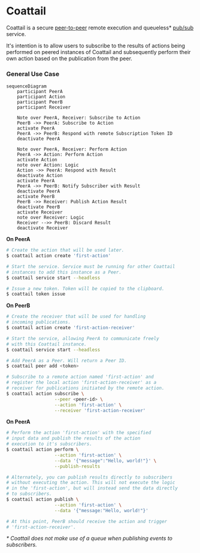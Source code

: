 # Coattail

Coattail is a secure [peer-to-peer](https://en.wikipedia.org/wiki/Peer-to-peer) remote execution and queueless* [pub/sub](https://en.wikipedia.org/wiki/Publish%E2%80%93subscribe_pattern) service.

It's intention is to allow users to subscribe to the results of actions being performed on peered instances of Coattail and subsequently perform their own action based on the publication from the peer.

### General Use Case

```mermaid
sequenceDiagram
    participant PeerA
    participant Action
    participant PeerB
    participant Receiver

    Note over PeerA, Receiver: Subscribe to Action
    PeerB ->> PeerA: Subscribe to Action
    activate PeerA
    PeerA ->> PeerB: Respond with remote Subscription Token ID
    deactivate PeerA

    Note over PeerA, Receiver: Perform Action
    PeerA ->> Action: Perform Action
    activate Action
    note over Action: Logic
    Action ->> PeerA: Respond with Result
    deactivate Action
    activate PeerA
    PeerA ->> PeerB: Notify Subscriber with Result
    deactivate PeerA
    activate PeerB
    PeerB ->> Receiver: Publish Action Result
    deactivate PeerB
    activate Receiver
    note over Receiver: Logic
    Receiver -->> PeerB: Discard Result
    deactivate Receiver
```

**On PeerA**
```sh
# Create the action that will be used later.
$ coattail action create 'first-action'

# Start the service. Service must be running for other Coattail
# instances to add this instance as a Peer.
$ coattail service start --headless

# Issue a new token. Token will be copied to the clipboard.
$ coattail token issue
```

**On PeerB**
```sh
# Create the receiver that will be used for handling
# incoming publications.
$ coattail action create 'first-action-receiver'

# Start the service, allowing PeerA to communicate freely
# with this Coattail instance.
$ coattail service start --headless

# Add PeerA as a Peer. Will return a Peer ID.
$ coattail peer add <token>

# Subscribe to a remote action named 'first-action' and
# register the local action 'first-action-receiver' as a
# receiver for publications initiated by the remote action.
$ coattail action subscribe \
                  --peer <peer-id> \
                  --action 'first-action' \
                  --receiver 'first-action-receiver'
```

**On PeerA**
```sh
# Perform the action 'first-action' with the specified
# input data and publish the results of the action
# execution to it's subscribers.
$ coattail action perform \
                  --action 'first-action' \
                  --data '{"message":"Hello, world!"}' \
                  --publish-results

# Alternately, you can publish results directly to subscribers
# without executing the action. This will not execute the logic
# in the 'first-action', but will instead send the data directly
# to subscribers.
$ coattail action publish \
                  --action 'first-action' \
                  --data '{"message:"Hello, world!"}'

# At this point, PeerB should receive the action and trigger
# 'first-action-receiver'.
```

_* Coattail does not make use of a queue when publishing events to subscribers._